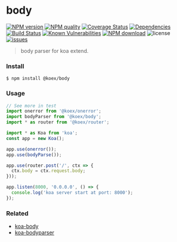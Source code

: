 # body

[![NPM version](https://img.shields.io/npm/v/@koex/body.svg?style=flat)](https://www.npmjs.com/package/@koex/body)
[![NPM quality](https://npm.packagequality.com/shield/%40koex%2Fbody.svg)](https://packagequality.com/#?package=@koex/body)
[![Coverage Status](https://img.shields.io/codecov/c/github/koexjs/body/master.svg?style=flat-square)](https://codecov.io/gh/koexjs/body)
[![Dependencies](https://img.shields.io/david/koexjs/body.svg?style=flat-square)](https://david-dm.org/koexjs/body)
[![Build Status](https://travis-ci.com/koexjs/body.svg?branch=master)](https://travis-ci.com/koexjs/body)
[![Known Vulnerabilities](https://snyk.io/test/npm/@koex/body/badge.svg?style=flat-square)](https://snyk.io/test/npm/@koex/body)
[![NPM download](https://img.shields.io/npm/dm/@koex/body.svg?style=flat-square)](https://www.npmjs.com/package/@koex/body)
![license](https://img.shields.io/github/license/koexjs/body.svg)
[![issues](https://img.shields.io/github/issues/koexjs/body.svg)](https://github.com/koexjs/body/issues)

> body parser for koa extend.

### Install

```
$ npm install @koex/body
```

### Usage

```javascript
// See more in test
import onerror from '@koex/onerror';
import bodyParser from '@koex/body';
import * as router from '@koex/router';

import * as Koa from 'koa';
const app = new Koa();

app.use(onerror());
app.use(bodyParse());

app.use(router.post('/', ctx => {
  ctx.body = ctx.request.body;
}));

app.listen(8000, '0.0.0.0', () => {
  console.log('koa server start at port: 8000');
});
```

### Related
* [koa-body](https://github.com/dlau/koa-body)
* [koa-bodyparser](https://github.com/koajs/bodyparser)
